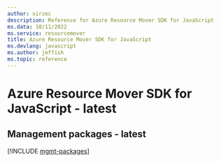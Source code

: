 ```yaml
---
author: xirzec
description: Reference for Azure Resource Mover SDK for JavaScript
ms.data: 10/11/2022
ms.service: resourcemover
title: Azure Resource Mover SDK for JavaScript
ms.devlang: javascript
ms.author: jeffish
ms.topic: reference
---
```

# Azure Resource Mover SDK for JavaScript - latest

## Management packages - latest
[!INCLUDE [mgmt-packages](resource-mover-mgmt-index.md)]